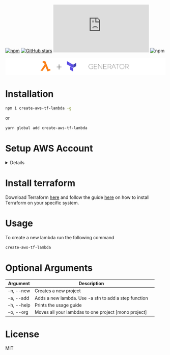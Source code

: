 [![npm](https://img.shields.io/npm/v/create-aws-tf-lambda.svg)](https://www.npmjs.com/package/create-aws-tf-lambda) [![GitHub stars](https://img.shields.io/github/stars/julekgwa/create-aws-tf-lambda.svg?style=social&label=Stars)](https://github.com/julekgwa/aws-terraform-lambda-generator) [![gzip size](http://img.badgesize.io/https://unpkg.com/create-aws-tf-lambda/dist/index.js?compression=gzip)](https://unpkg.com/create-aws-tf-lambda/dist/index.js) ![npm](https://img.shields.io/npm/dw/create-aws-tf-lambda)

![toggle](images/aws-tf.png)

# Installation

```bash
npm i create-aws-tf-lambda -g
```

or

```bash
yarn global add create-aws-tf-lambda
```

# Setup AWS Account
<details>

  1. Create a new user in the IAM Section on AWS [here](https://console.aws.amazon.com/iam/home?region=us-east-1#/users).
  2. Select Programmatic access below and enter your user details.

   ![user](images/addUser.png)

  3. Click next and select the admin group.

   ![group](images/group.png)

  4. Continue with the steps until you reach the Create User section and confirm the user has been created. Once the user is created you will get an Access key ID and Secret access key.
  5. Open terminal and run ```$ aws configure```. Paste access key id and secret access key from step 4

  ![configure](images/aws-confgure.png)

   or create a file called instance.tf with the following code.

   ```
   provider "aws" {
    access_key = "ACCESS_KEY_HERE"
    secret_key = "SECRET_KEY_HERE"
   }
   ```

</details>

# Install terraform
Download Terraform [here](https://www.terraform.io/downloads.html) and follow the guide [here](https://www.terraform.io/intro/getting-started/install.html) on how to install Terraform on your specific system.

# Usage

To create a new lambda run the following command
```bash
create-aws-tf-lambda
```

# Optional Arguments

| Argument           | Description            ||
|----------------|-------------------------------------------------------------------------------------------------------|---|
| -n, --new      | Creates a new project
| -a, --add        | Adds a new lambda. Use -a sfn to add a step function
| -h, --help       | Prints the usage guide
| -o, --org | Moves all your lambdas to one project [mono project]


# License

MIT